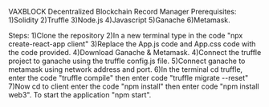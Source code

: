 VAXBLOCK Decentralized Blockchain Record Manager
Prerequisites:
1)Solidity
2)Truffle
3)Node.js
4)Javascript
5)Ganache
6)Metamask.

Steps:
1)Clone the repository
2)In a new terminal type in the code "npx create-react-app client"
3)Replace the App.js code and App.css code with the code provided.
4)Download Ganache & Metamask.
4)Connect the truffle project to ganache using the truffle config.js file.
5)Connect ganache to metamask using network address and port.
6)In the terminal cd truffle, enter the code "truffle compile" then enter code "truffle migrate --reset"
7)Now cd to client enter the code "npm install" then enter code "npm install web3". To start the application "npm start".
